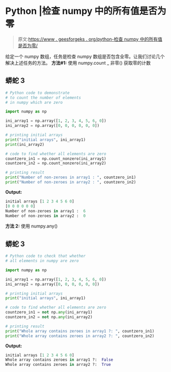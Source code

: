 # Python |检查 numpy 中的所有值是否为零

> 原文:[https://www . geesforgeks . org/python-检查 numpy 中的所有值是否为零/](https://www.geeksforgeeks.org/python-check-if-all-values-in-numpy-are-zero/)

给定一个 numpy 数组，任务是检查 numpy 数组是否包含全零。让我们讨论几个解决上述任务的方法。
**方法#1:** 使用 numpy.count _ 非零()
获取零的计数

## 蟒蛇 3

```py
# Python code to demonstrate
# to count the number of elements
# in numpy which are zero

import numpy as np

ini_array1 = np.array([1, 2, 3, 4, 5, 6, 0])
ini_array2 = np.array([0, 0, 0, 0, 0, 0])

# printing initial arrays
print("initial arrays", ini_array1)
print(ini_array2)

# code to find whether all elements are zero
countzero_in1 = np.count_nonzero(ini_array1)
countzero_in2 = np.count_nonzero(ini_array2)

# printing result
print("Number of non-zeroes in array1 : ", countzero_in1)
print("Number of non-zeroes in array2 : ", countzero_in2)
```

**Output:** 

```py
initial arrays [1 2 3 4 5 6 0]
[0 0 0 0 0 0]
Number of non-zeroes in array1 :  6
Number of non-zeroes in array2 :  0
```

**方法 2:** 使用 numpy.any()

## 蟒蛇 3

```py
# Python code to check that whether
# all elements in numpy are zero

import numpy as np

ini_array1 = np.array([1, 2, 3, 4, 5, 6, 0])
ini_array2 = np.array([0, 0, 0, 0, 0, 0])

# printing initial arrays
print("initial arrays", ini_array1)

# code to find whether all elements are zero
countzero_in1 = not np.any(ini_array1)
countzero_in2 = not np.any(ini_array2)

# printing result
print("Whole array contains zeroes in array1 ?: ", countzero_in1)
print("Whole array contains zeroes in array2 ?: ", countzero_in2)
```

**Output:** 

```py
initial arrays [1 2 3 4 5 6 0]
Whole array contains zeroes in array1 ?:  False
Whole array contains zeroes in array2 ?:  True
```